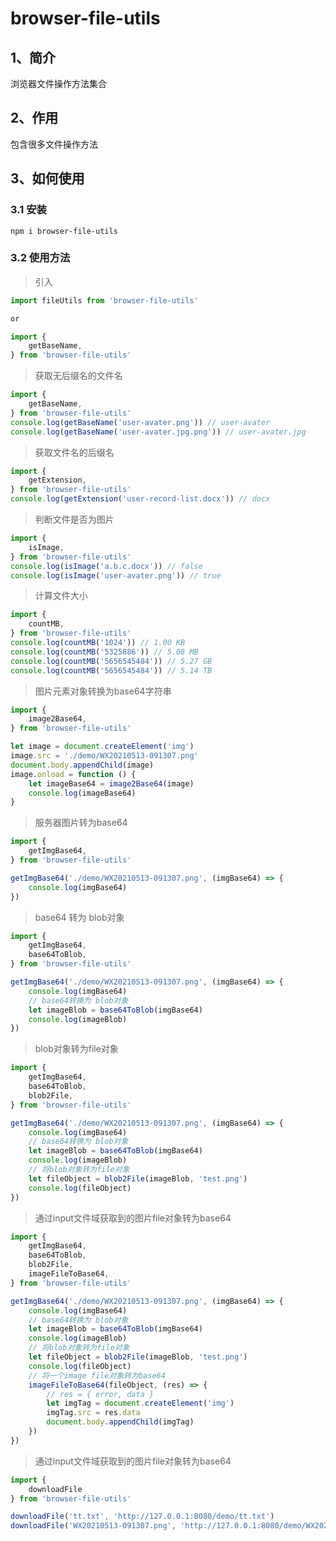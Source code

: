 # browser-file-utils

## 1、简介
浏览器文件操作方法集合

## 2、作用

包含很多文件操作方法

## 3、如何使用

### 3.1 安装
```
npm i browser-file-utils
```

### 3.2 使用方法

> 引入

```JavaScript
import fileUtils from 'browser-file-utils'

or 

import {
    getBaseName,
} from 'browser-file-utils'
```

> 获取无后缀名的文件名

```JavaScript
import {
    getBaseName,
} from 'browser-file-utils'
console.log(getBaseName('user-avater.png')) // user-avater
console.log(getBaseName('user-avater.jpg.png')) // user-avater.jpg
```
> 获取文件名的后缀名

```JavaScript
import {
    getExtension,
} from 'browser-file-utils'
console.log(getExtension('user-record-list.docx')) // docx
```

> 判断文件是否为图片

```JavaScript
import {
    isImage,
} from 'browser-file-utils'
console.log(isImage('a.b.c.docx')) // false
console.log(isImage('user-avater.png')) // true
```

> 计算文件大小

```JavaScript
import {
    countMB,
} from 'browser-file-utils'
console.log(countMB('1024')) // 1.00 KB
console.log(countMB('5325886')) // 5.08 MB
console.log(countMB('5656545484')) // 5.27 GB
console.log(countMB('5656545484')) // 5.14 TB
``` 

> 图片元素对象转换为base64字符串

```JavaScript
import {
    image2Base64,
} from 'browser-file-utils'

let image = document.createElement('img')
image.src = './demo/WX20210513-091307.png'
document.body.appendChild(image)
image.onload = function () {
    let imageBase64 = image2Base64(image)
    console.log(imageBase64)
}
```


> 服务器图片转为base64

```JavaScript
import {
    getImgBase64,
} from 'browser-file-utils'

getImgBase64('./demo/WX20210513-091307.png', (imgBase64) => {
    console.log(imgBase64)
})
```


> base64 转为 blob对象

```JavaScript
import {
    getImgBase64,
    base64ToBlob,
} from 'browser-file-utils'

getImgBase64('./demo/WX20210513-091307.png', (imgBase64) => {
    console.log(imgBase64)
    // base64转换为 blob对象
    let imageBlob = base64ToBlob(imgBase64)
    console.log(imageBlob)
})
```

> blob对象转为file对象

```JavaScript
import {
    getImgBase64,
    base64ToBlob,
    blob2File,
} from 'browser-file-utils'

getImgBase64('./demo/WX20210513-091307.png', (imgBase64) => {
    console.log(imgBase64)
    // base64转换为 blob对象
    let imageBlob = base64ToBlob(imgBase64)
    console.log(imageBlob)
    // 将blob对象转为file对象
    let fileObject = blob2File(imageBlob, 'test.png')
    console.log(fileObject)
})
```

> 通过input文件域获取到的图片file对象转为base64

```JavaScript
import {
    getImgBase64,
    base64ToBlob,
    blob2File,
    imageFileToBase64,
} from 'browser-file-utils'

getImgBase64('./demo/WX20210513-091307.png', (imgBase64) => {
    console.log(imgBase64)
    // base64转换为 blob对象
    let imageBlob = base64ToBlob(imgBase64)
    console.log(imageBlob)
    // 将blob对象转为file对象
    let fileObject = blob2File(imageBlob, 'test.png')
    console.log(fileObject)
    // 将一个image file对象转为base64
    imageFileToBase64(fileObject, (res) => {
        // res = { error, data }
        let imgTag = document.createElement('img')
        imgTag.src = res.data
        document.body.appendChild(imgTag)
    })
})
```

> 通过input文件域获取到的图片file对象转为base64

```JavaScript
import {
    downloadFile
} from 'browser-file-utils'

downloadFile('tt.txt', 'http://127.0.0.1:8080/demo/tt.txt')
downloadFile('WX20210513-091307.png', 'http://127.0.0.1:8080/demo/WX20210513-091307.png')
```